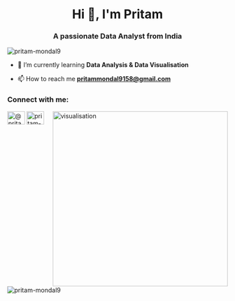 <h1 align="center">Hi 👋, I'm Pritam</h1>
<h3 align="center">A passionate Data Analyst from India</h3>

<p align="left"> <img src="https://komarev.com/ghpvc/?username=pritam-mondal9&label=Profile%20views&color=0e75b6&style=flat" alt="pritam-mondal9" /> </p>

- 🌱 I’m currently learning **Data Analysis & Data Visualisation**

- 📫 How to reach me **pritammondal9158@gmail.com**

<h3 align="left">Connect with me:</h3>

<img align="right" alt="visualisation" width="400" src="https://media0.giphy.com/media/3oKIPEqDGUULpEU0aQ/200w.gif?cid=6c09b952f4sf312tg2aman7ttjywq6513elputcwcyr4qwcx&ep=v1_gifs_search&rid=200w.gif&ct=g">

<p align="left">
<a href="https://twitter.com/@pritammon9" target="blank"><img align="center" src="https://raw.githubusercontent.com/rahuldkjain/github-profile-readme-generator/master/src/images/icons/Social/twitter.svg" alt="@pritammon9" height="30" width="40" /></a>
<a href="https://linkedin.com/in/pritam-mondal" target="blank"><img align="center" src="https://raw.githubusercontent.com/rahuldkjain/github-profile-readme-generator/master/src/images/icons/Social/linked-in-alt.svg" alt="pritam-mondal" height="30" width="40" /></a>
</p>

<p>&nbsp;<img align="center" src="https://github-readme-stats.vercel.app/api?username=pritam-mondal9&show_icons=true&locale=en" alt="pritam-mondal9" /></p>
